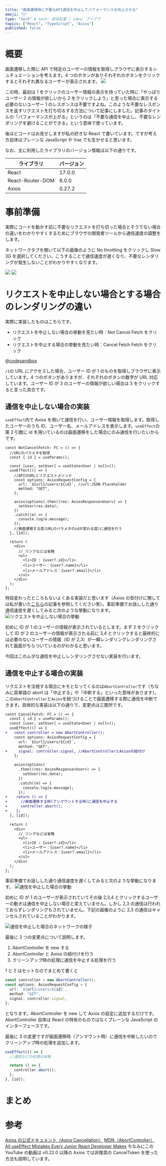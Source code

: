 ```yaml
---
title: "画面遷移時に不要なAPI通信を中止してパフォーマンスを向上させる"
emoji: "👺"
type: "tech" # tech: 技術記事 / idea: アイデア
topics: ["React", "TypeScript", "Axios"]
published: false
---
```


# 概要

画面遷移した際に API で特定のユーザーの情報を取得しブラウザに表示するシュチュエーションを考えます。4 つのボタンがありそれぞれのボタンをクリックするとそれぞれ異なるユーザーが表示されます。
![](/images/abort-fetch-with-axios/example.png)

この時、最初は 1 をクリックのユーザー情報の表示を待っていた時に「やっぱりユーザー 2 の情報が欲しいから 2 をクリックしよう」と思った場合に表示する必要のないユーザー 1 のレスポンスは不要ですよね。このような不要なレスポンスを返すリクエストを打ち切るする方法について記事にしました。記事のタイトルの「パフォーマンスが上がる」というのは「不要な通信を中止し、不要なレンダリングを避けることができる」という意味で使っています。

後ほどコードはお見せしますが私の好きな React で書いています。ですが考え方自体はプレーンな JavaScript や Vue でも生かせると思います。

なお、主に利用したライブラリのバージョン情報は以下の通りです。

| ライブラリ       | バージョン |
| ---------------- | ---------- |
| React            | 17.0.0     |
| React-Router-DOM | 6.0.0      |
| Axios            | 0.27.2     |

# 事前準備

実際にコードを動かす前に不要なリクエストを打ち切った場合とそうでない場合の違いをわかりやすくするためにブラウザの開発者ツールから通信速度の調整をします。

ネットワークタブを開いて以下の画像のように No throttling をクリックし Slow 3G を選択してください。こうすることで通信速度が遅くなり、不要なレンダリングが発生しないことがわかりやすくなります。

![](/images/abort-fetch-with-axios/network1.png)
![](/images/abort-fetch-with-axios/network2.png)

# リクエストを中止しない場合とする場合のレンダリングの違い

実際に実装したものはこちらです。

- リクエストを中止しない場合の挙動を見たい時：Not Cancel Fetch をクリック
- リクエストを中止する場合の挙動を見たい時：Cancel Fetch Fetch をクリック

@[codesandbox](https://codesandbox.io/embed/apitong-xin-wozhong-duan-suru-fz68vf?fontsize=14&hidenavigation=1&theme=dark)

`/1`の URL にアクセスした場合、ユーザー ID が 1 のものを取得しブラウザに表示しています。4 つのボタンがありますが、それぞれのボタンの数字が URL 対応しています。ユーザー ID が 3 のユーザーの情報が欲しい場合は 3 をクリックすると言った具合です。

## 通信を中止しない場合の実装

`useEffect`内で Axios を用いて通信を行い、ユーザー情報を取得します。取得したユーザーのうち ID、ユーザー名、メールアドレスを表示します。`useEffect`の第 2 引数に id を用いているのは画面遷移をした場合にのみ通信を行いたいからです。

```ts:NotCancelFetch.tsx
const NotCancelFetch: FC = () => {
  //URLのパラメタを取得
  const { id } = useParams();

  const [user, setUser] = useState<User | null>();
  useEffect(() => {
    //APIのURLとリクエストメソッド
    const options: AxiosRequestConfig = {
      url: `${url}/users/${id}`, //url:JSON Placeholder
      method: "GET",
    };

    axios(options).then((res: AxiosResponse<User>) => {
      setUser(res.data);
    })
    .catch((e) => {
      console.log(e.message);
    });
    //画面遷移する度(URLのパラメタのidが変わる度)に通信を行う
  }, [id]);

  return (
    <div>
      // リンクなどは省略
      <ul>
        <li>ID : {user?.id}</li>
        <li>ユーザー：{user?.name}</li>
        <li>メールアドレス：{user?.email}</li>
      </ul>
    </div>
  );
};
```

特段変わったところもないよくある実装だと思います（Axios の型付けに関しては私が書いた[こちら](https://zenn.dev/mkt_engr/articles/axios-req-res-typescript)の記事を参照してください笑）。事前準備でお話しした通り通信速度を遅くしてみると次のような挙動になります。
![リクエストを中止しない場合の挙動](/images/abort-fetch-with-axios/notCancelFetch.gif)

初めに ID が 1 のユーザーの情報が表示されているとします。まず 2 をクリックして ID が 2 のユーザーの情報が表示される前に 3,4 とクリックすると最終的には必要のないユーザーの情報（ID が 2,3）が一瞬レンダリングレンダリングされて画面がちらついているのがわかると思います。

今回はこのムダな通信を中止しレンダリングさせない実装を行います。

## 通信を中止する場合の実装

リクエストを注視する場合にキモとなってくるのは`AbortController`です（ちなみに英単語の abort は「中止する」や「中断する」といった意味があります）。この`AbortController`と`Axios`を紐づけることで画面遷移する際に通信を中断できます。具体的な実装は以下の通りで、変更点は三箇所です。

```diff ts:CancelFetch.tsx
const CancelFetch: FC = () => {
  const { id } = useParams();
  const [user, setUser] = useState<User | null>();
  useEffect(() => {
+   const controller = new AbortController();
    const options: AxiosRequestConfig = {
      url: `${url}/users/${id}`,
      method: "GET",
+     signal: controller.signal, //AbortControllerとAxiosの紐付け
    };

    axios(options)
      .then((res: AxiosResponse<User>) => {
        setUser(res.data);
      })
      .catch((e) => {
        console.log(e.message);
      });
+    return () => {
+      //画面遷移する時(アンマウントする時)に通信を中止する
+      controller.abort();
+    };
  }, [id]);

  return (
    <div>
      // リンクなどは省略
      <ul>
        <li>ID : {user?.id}</li>
        <li>ユーザー：{user?.name}</li>
        <li>メールアドレス：{user?.email}</li>
      </ul>
    </div>
  );
};
```

事前準備でお話しした通り通信速度を遅くしてみると次のような挙動になります。
![通信を中止した場合の挙動](/images/abort-fetch-with-axios/cancelFetch.gif)

初めに ID が 1 のユーザーが表示されていてその後 2,3,4 とクリックするユーザーの動きは通信を中止しない場合と変えていません。しかし 2,3 の通信は行われておらずレンダリングもされていません。下記の画像のように 2,3 の通信はキャンセルされていることがわかります。

![通信を中止した場合のネットワークの様子](/images/abort-fetch-with-axios/cancelFetchNetwork.png)

最後に 3 つの変更点について説明します。

1. AbortController を new する
2. AbortController と Axios の紐付けを行う
3. クリーンアップ時の処理に通信を中止する処理を行う

1 と 2 はセットなのでまとめて書くと

```ts
const controller = new AbortController();
const options: AxiosRequestConfig = {
  url: `${url}/users/${id}`,
  method: "GET",
  signal: controller.signal,
};
```

となります。AbortController を new して Axios の設定に追加するだけです。AbortController 自体は React の特有のものではなくプレーンな JavaScript のインターフェースです。

最後に 3 の変更ですが画面遷移時（アンマウント時）に通信を中断したいのでクリーンアップ時の処理を追加します。

```ts
useEffect(() => {
  //通信などの処理は省略

  return () => {
    controller.abort();
  };
}, [id]);
```

# まとめ

# 参考

[Axios の公式ドキュメント（Axios Cancellation）](https://axios-http.com/docs/cancellation)
[MDN（AbortController）](https://developer.mozilla.org/ja/docs/Web/API/AbortController)
[All useEffect Mistakes Every Junior React Developer Makes](https://www.youtube.com/watch?v=QQYeipc_cik)
ちなみにこの YouTube の動画は v0.22.0 以降の Axios では非推奨の CancelToken を使った方法も説明しています。
